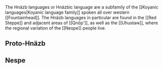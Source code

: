 The Hnäzb languages or Hnäzbic language are a subfamily of the [[Koyanic languages|Koyanic language family]] spoken all over western [[Fountainhead]]. The Hnäzb languages in particular are found in the [[Red Steppe]] and adjacent areas of [[Qnōp']], as well as the [[Uhustaw]], where the regional variation of the [[Nespe]] people live. 

## Proto-Hnäzb 

## Nespe

